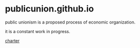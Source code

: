 # publicunion.github.io

public unionism is a proposed process of economic organization.

it is a constant work in progress.

[charter](http://publicunion.github.io/charter.md)
